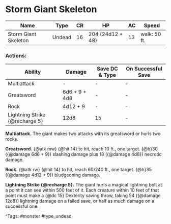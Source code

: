 # Storm Giant Skeleton

| Name | Type | CR | HP | AC | Speed |
|------|------|----|----|----|-------|
| Storm Giant Skeleton | Undead | 16 | 204 (24d12 + 48) | 13 | walk: 50 ft. |

### Actions:

| Ability | Damage | Save DC & Type | On Successful Save |
|---------|--------|----------------|--------------------|
| Multiattack | - | - | - |
| Greatsword | 6d6 + 9 + 4d8 | - | - |
| Rock | 4d12 + 9 | - | - |
| Lightning Strike {@recharge 5} | 12d8 | 15 | - |


**Multiattack.** The giant makes two attacks with its greatsword or hurls two rocks.

**Greatsword.** {@atk mw} {@hit 14} to hit, reach 10 ft., one target. {@h}30 ({@damage 6d6 + 9}) slashing damage plus 18 ({@damage 4d8}) necrotic damage.

**Rock.** {@atk rw} {@hit 14} to hit, reach 60/240 ft., one target. {@h}35 ({@damage 4d12 + 9}) bludgeoning damage.

**Lightning Strike {@recharge 5}.** The giant hurls a magical lightning bolt at a point it can see within 500 feet of it. Each creature within 10 feet of that point must make a {@dc 15} Dexterity saving throw, taking 54 ({@damage 12d8}) lightning damage on a failed save, or half as much damage on a successful one.

^Tags: #monster #type_undead